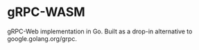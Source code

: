 # gRPC-WASM
gRPC-Web implementation in Go. Built as a drop-in alternative to google.golang.org/grpc.
